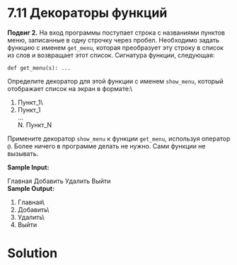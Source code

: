 # 7.11 Декораторы функций

**Подвиг 2.** На вход программы поступает строка 
с названиями пунктов меню, записанные в одну строчку
через пробел. Необходимо задать функцию с именем `get_menu`,
которая преобразует эту строку в список из слов и 
возвращает этот список. Сигнатура функции, следующая:

`def get_menu(s): ...`

Определите декоратор для этой функции с именем 
`show_menu`, который отображает список на экран в формате:\
1. Пункт_1\
2. Пункт_1\
...\
N. Пункт_N

Примените декоратор `show_menu` к функции `get_menu`, 
используя оператор `@`. Более ничего в программе
делать не нужно. Сами функции не вызывать.

**Sample Input:**

Главная Добавить Удалить Выйти\
**Sample Output:**

1. Главная\
2. Добавить\
3. Удалить\
4. Выйти

# Solution

```

```
